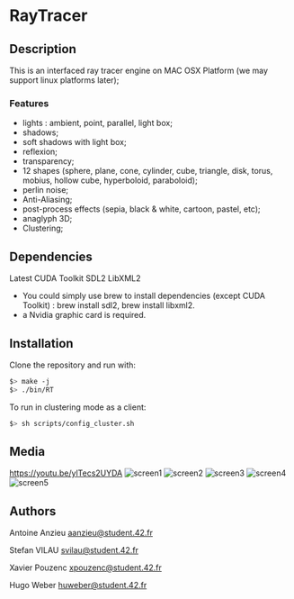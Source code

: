 # RayTracer

## Description

This is an interfaced ray tracer engine on MAC OSX Platform (we may support linux platforms later);

### Features

- lights : ambient, point, parallel, light box;
- shadows;
- soft shadows with light box;
- reflexion;
- transparency;
- 12 shapes (sphere, plane, cone, cylinder, cube, triangle, disk, torus, mobius, hollow cube, hyperboloid, paraboloid);
- perlin noise;
- Anti-Aliasing;
- post-process effects (sepia, black & white, cartoon, pastel, etc);
- anaglyph 3D;
- Clustering;

## Dependencies

Latest CUDA Toolkit
SDL2
LibXML2

* You could simply use brew to install dependencies (except CUDA Toolkit) : brew install sdl2, brew install libxml2.
* a Nvidia graphic card is required.

## Installation

Clone the repository and run with:

``` bash
$> make -j
$> ./bin/RT
```
To run in clustering mode as a client:
``` bash
$> sh scripts/config_cluster.sh
```
## Media

https://youtu.be/ylTecs2UYDA
![screen1](https://imgur.com/Qm9Ggm3)
![screen2](https://imgur.com/ZVwP6J9)
![screen3](https://imgur.com/i8xfzHa)
![screen4](https://imgur.com/CalaeQD)
![screen5](https://imgur.com/ugFXxhJ)


## Authors

Antoine Anzieu
aanzieu@student.42.fr

Stefan VILAU
svilau@student.42.fr

Xavier Pouzenc
xpouzenc@student.42.fr

Hugo Weber
huweber@student.42.fr
